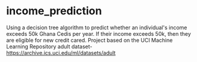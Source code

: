 # income_prediction
Using a decision tree algorithm to predict whether an individual's income exceeds 50k Ghana Cedis per year. If their income exceeds 50k, then they are eligible for new credit cared.
Project based on the UCI Machine Learning Repository adult dataset- https://archive.ics.uci.edu/ml/datasets/adult
